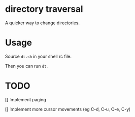 # **d**irectory **t**raversal
A quicker way to change directories.

# Usage
Source `dt.sh` in your shell rc file.

Then you can run `dt`.

# TODO
[] Implement paging

[] Implement more cursor movements (eg C-d, C-u, C-e, C-y)
